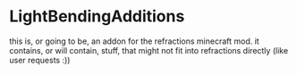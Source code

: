 # LightBendingAdditions

this is, or going to be, an addon for the refractions minecraft mod. it contains, or will contain, stuff, that might not fit into refractions directly (like user requests :))
